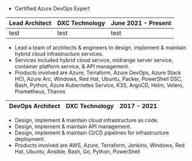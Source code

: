 * Certified Azure DevOps Expert

**Lead Architect** | **DXC Technology** | **June 2021 - Present**
-------------------|--------------------|------------------------
test | test | test

* Lead a team of architects & engineers to design, implement & maintain hybrid cloud infrastructure services.
* Services included hybrid cloud service, midrange server service, container platform service, & API management. 
* Products involved are Azure, Terraform, Azure DevOps, Azure Stack HCI, Azure Arc, Windows, Red Hat, Ubuntu, Packer, PowerShell DSC, Bash, Python, Azure Kubernetes Service, K3S, ArgoCD, Helm, Velero, Prometheus, Thanos



**DevOps Architect** | **DXC Technology** | **2017 - 2021**
---------------------|--------------------|----------------

* Design, implement & maintain cloud infrastructure as code. 
* Design, implement & maintain API management. 
* Design, implement & maintain CI/CD pipelines for infrastructure deployment. 
* Products involved are AWS, Azure, Terraform, Jenkins, Windows, Red Hat, Ubuntu, Ansible, Bash, Go, Python, PowerShell
